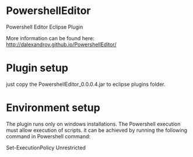 PowershellEditor
================

Powershell Editor Eclipse Plugin

More information can be found here: http://dalexandrov.github.io/PowershellEditor/

Plugin setup
================
just copy the PowershellEditor_0.0.0.4.jar to eclipse plugins folder.

Environment setup
================
The plugin runs only on windows installations. 
The Powershell execution must allow execution of scripts. it can be achieved by running the following command in Powershell command:

Set-ExecutionPolicy Unrestricted
